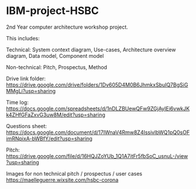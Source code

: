 # IBM-project-HSBC

2nd Year computer architecture workshop project.

This includes:

Technical:
System context diagram, 
Use-cases, 
Architecture overview diagram, 
Data model, 
Component model

Non-technical:
Pitch, 
Prospectus, 
Method


Drive link folder:
https://drive.google.com/drive/folders/1Dv605D4M0B6JhmkxSbulQ7BgSiGMMgLi?usp=sharing

Time log:
https://docs.google.com/spreadsheets/d/1nDLZBUewQFw9ZGjAyIEi6vwkJKk4ZHfGFaZxvG3uw8M/edit?usp=sharing

Questions sheet:
https://docs.google.com/document/d/17IWnaV4Rmw8Z4IssivlbWQ1pQ0sOFimRNpixA-bWBfY/edit?usp=sharing

Pitch:
https://drive.google.com/file/d/16HQJZoYUb_1Q1A7itFr5fbSoC_usnuL-/view?usp=sharing

Images for non technical pitch / prospectus / user cases
https://maelleguerre.wixsite.com/hsbc-corona


